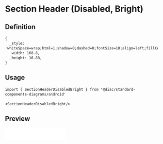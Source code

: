 # Section Header (Disabled, Bright)

## Definition

```
{
  _style: 'whiteSpace=wrap;html=1;shadow=0;dashed=0;fontSize=10;align=left;fillColor=#FFFFFF;strokeColor=#FFFFFF;fontColor=#B3B3B3;',
  _width: 168.8,
  _height: 16.88,
}
```

## Usage

```
import { SectionHeaderDisabledBright } from '@diac/standard-components-diagrams/android'

<SectionHeaderDisabledBright/>
```

## Preview

<img src="./section-header-disabled-bright.png" width="200"/>
